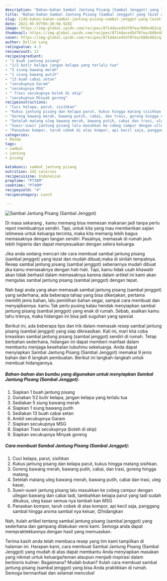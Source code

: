 ```yaml
---
description: "Bahan-bahan Sambal Jantung Pisang (Sambal Jenggot) yang lezat dan Mudah Dibuat"
title: "Bahan-bahan Sambal Jantung Pisang (Sambal Jenggot) yang lezat dan Mudah Dibuat"
slug: 1149-bahan-bahan-sambal-jantung-pisang-sambal-jenggot-yang-lezat-dan-mudah-dibuat
date: 2021-05-07T04:38:04.928Z
image: https://img-global.cpcdn.com/recipes/8714dace45d78fea/680x482cq70/sambal-jantung-pisang-sambal-jenggot-foto-resep-utama.jpg
thumbnail: https://img-global.cpcdn.com/recipes/8714dace45d78fea/680x482cq70/sambal-jantung-pisang-sambal-jenggot-foto-resep-utama.jpg
cover: https://img-global.cpcdn.com/recipes/8714dace45d78fea/680x482cq70/sambal-jantung-pisang-sambal-jenggot-foto-resep-utama.jpg
author: Dollie Long
ratingvalue: 4.3
reviewcount: 13
recipeingredient:
- "1 buah jantung pisang"
- "1/2 butir kelapa jangan kelapa yang terlalu tua"
- "5 siung bawang merah"
- "1 siung bawang putih"
- "13 buah cabai setan"
- "secukupnya Garam"
- "secukupnya MSG"
- " Trasi secukupnya boleh di skip"
- "secukupnya Minyak goreng"
recipeinstructions:
- "Cuci kelapa, parut, sisihkan"
- "Kukus jantung pisang dan kelapa parut, kukus hingga matang sisihkan."
- "Goreng bawang merah, bawang putih, cabai, dan trasi, goreng hingga matang."
- "Setelah matang uleg bawang merah, bawang putih, cabai dan trasi, uleg kasar,"
- "Suwir-suwir jantung pisang lalu masukkan ke cobeg campur dengan ullegan bawang dan cabai tadi, tambahkan kelapa parut yang tadi sudah dikukus, uleg kasar semua nya tambah kan MSG"
- "Panaskan kompor, taruh cobek di atas kompor, api kecil saja, panggang sambal hingga aroma sambal nya keluar, 😊hidangkan"
categories:
- Resep
tags:
- sambal
- jantung
- pisang

katakunci: sambal jantung pisang 
nutrition: 242 calories
recipecuisine: Indonesian
preptime: "PT38M"
cooktime: "PT40M"
recipeyield: "4"
recipecategory: Lunch

---
```



![Sambal Jantung Pisang (Sambal Jenggot)](https://img-global.cpcdn.com/recipes/8714dace45d78fea/680x482cq70/sambal-jantung-pisang-sambal-jenggot-foto-resep-utama.jpg)

Di masa  sekarang , kamu memang bisa memesan makanan jadi tanpa perlu repot membuatnya sendiri. Tapi, untuk kita yang mau memberikan sajian istimewa untuk keluarga tercinta, maka kita memang lebih bagus memasaknya dengan tangan sendiri. Pasalnya, memasak di rumah jauh lebih higienis dan dapat menyesuaikan dengan selera keluarga.

Jika anda sedang mencari ide cara membuat sambal jantung pisang (sambal jenggot) yang lezat dan mudah dibuat,maka di sinilah tempatnya. Resep sambal jantung pisang (sambal jenggot)  sebenarnya mudah dibuat jika kamu memasaknya dengan hati-hati. Tapi, kamu tidak usah khawatir akan tidak berhasil dalam memasaknya 
karena dalam artikel ini kami akan mengulas sambal jantung pisang (sambal jenggot) dengan tepat.  



Nah bagi anda yang akan memasak sambal jantung pisang (sambal jenggot) yang sederhana, ada beberapa tahap yang bisa dikerjakan, pertama memilih jenis bahan, lalu pemilihan bahan segar, sampai cara membuat dan menyajikannya. kamu Tak perlu pusing kalau hendak menyiapkan sambal jantung pisang (sambal jenggot) yang enak di rumah. Sebab, asalkan kamu  tahu triknya, maka hidangan ini bisa jadi suguhan yang spesial.

Berikut ini, ada beberapa tips dan trik dalam memasak resep sambal jantung pisang (sambal jenggot) yang siap dikreasikan. Kali ini, mari kita coba kreasikan sambal jantung pisang (sambal jenggot) sendiri di rumah. Tetap berbahan sederhana, hidangan ini dapat memberi manfaat dalam membantu menjaga kesehatan tubuhmu sekeluarga. Anda dapat menyiapkan Sambal Jantung Pisang (Sambal Jenggot) memakai 9 jenis bahan dan 6 langkah pembuatan. Berikut ini langkah-langkah untuk membuat hidangannya.

<!--inarticleads1-->

##### Bahan-bahan dan bumbu yang digunakan untuk menyiapkan Sambal Jantung Pisang (Sambal Jenggot):

1. Siapkan 1 buah jantung pisang
1. Gunakan 1/2 butir kelapa, jangan kelapa yang terlalu tua
1. Sediakan 5 siung bawang merah
1. Siapkan 1 siung bawang putih
1. Sediakan 13 buah cabai setan
1. Ambil secukupnya Garam
1. Siapkan secukupnya MSG
1. Siapkan  Trasi secukupnya (boleh di skip)
1. Siapkan secukupnya Minyak goreng




<!--inarticleads2-->

##### Cara membuat Sambal Jantung Pisang (Sambal Jenggot):

1. Cuci kelapa, parut, sisihkan
1. Kukus jantung pisang dan kelapa parut, kukus hingga matang sisihkan.
1. Goreng bawang merah, bawang putih, cabai, dan trasi, goreng hingga matang.
1. Setelah matang uleg bawang merah, bawang putih, cabai dan trasi, uleg kasar,
1. Suwir-suwir jantung pisang lalu masukkan ke cobeg campur dengan ullegan bawang dan cabai tadi, tambahkan kelapa parut yang tadi sudah dikukus, uleg kasar semua nya tambah kan MSG
1. Panaskan kompor, taruh cobek di atas kompor, api kecil saja, panggang sambal hingga aroma sambal nya keluar, 😊hidangkan




Nah, itulah artikel tentang  sambal jantung pisang (sambal jenggot)  yang sederhana dan gampang dilakukan versi kami. Semoga anda dapat mempraktekkannya dengan hasil yang memuaskan. 

Terima kasih anda telah membaca resep yang tim kami tampilkan di halaman ini. Harapan kami, cara membuat  Sambal Jantung Pisang (Sambal Jenggot) yang mudah di atas dapat membantu Anda menyiapkan masakan yang nikmat untuk keluarga/teman ataupun menjadi inspirasi dalam berbisnis kuliner. Bagaimana? Mudah bukan? Itulah cara membuat sambal jantung pisang (sambal jenggot) yang bisa Anda praktikkan di rumah. Semoga bermanfaat dan selamat mencoba!

